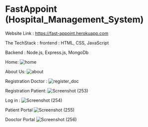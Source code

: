 # FastAppoint (Hospital_Management_System)
Website Link : https://fast-appoint.herokuapp.com

The TechStack :
frontend : HTML, CSS, JavaScript

Backend : Node.js, Express.js, MongoDb

Home:
![home](https://user-images.githubusercontent.com/98757259/179452625-b2b50df6-721e-4aaa-ba5a-9b06f7566ee8.png)

About Us:
![about](https://user-images.githubusercontent.com/98757259/179452662-ac2f73d9-b578-4497-ba4a-13d2427a2ecf.png)

Registration Doctor :
![register_doc](https://user-images.githubusercontent.com/98757259/179452673-c21eebc0-7606-4c9f-9bca-60514622d26c.png)

Registration Patient:
![Screenshot (253)](https://user-images.githubusercontent.com/98757259/179452681-ffa5e205-d6de-419a-821a-f00abee15aed.png)

Log in :
![Screenshot (254)](https://user-images.githubusercontent.com/98757259/179452695-c9ef14ec-a45a-431d-90e4-4002045c76cb.png)

Patient Portal
![Screenshot (255)](https://user-images.githubusercontent.com/98757259/179452709-8b5216c2-fe0f-465b-80d2-ab95853239c2.png)

Dooctor Portal
![Screenshot (256)](https://user-images.githubusercontent.com/98757259/179452721-fb55ea1d-d854-431a-8bb6-739db5aeb4cb.png)
